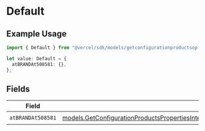 # Default

## Example Usage

```typescript
import { Default } from "@vercel/sdk/models/getconfigurationproductsop.js";

let value: Default = {
  atBRANDAt508581: {},
};
```

## Fields

| Field                                                                                                                                                                                                                                                                      | Type                                                                                                                                                                                                                                                                       | Required                                                                                                                                                                                                                                                                   | Description                                                                                                                                                                                                                                                                |
| -------------------------------------------------------------------------------------------------------------------------------------------------------------------------------------------------------------------------------------------------------------------------- | -------------------------------------------------------------------------------------------------------------------------------------------------------------------------------------------------------------------------------------------------------------------------- | -------------------------------------------------------------------------------------------------------------------------------------------------------------------------------------------------------------------------------------------------------------------------- | -------------------------------------------------------------------------------------------------------------------------------------------------------------------------------------------------------------------------------------------------------------------------- |
| `atBRANDAt508581`                                                                                                                                                                                                                                                          | [models.GetConfigurationProductsPropertiesIntegrationsResponse200ApplicationJSONResponseBodyProductsMetadataSchemaAtBRANDAt508581](../models/getconfigurationproductspropertiesintegrationsresponse200applicationjsonresponsebodyproductsmetadataschemaatbrandat508581.md) | :heavy_check_mark:                                                                                                                                                                                                                                                         | N/A                                                                                                                                                                                                                                                                        |